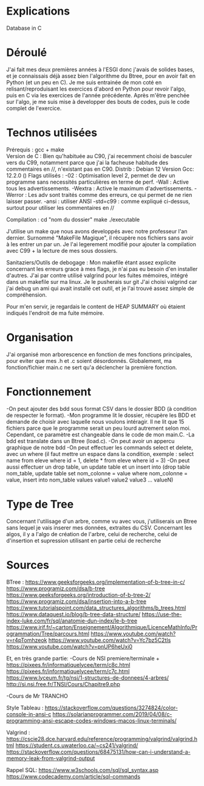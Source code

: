 # Explications
Database in C


# Déroulé 
J'ai fait mes deux premières années à l'ESGI donc j'avais de solides bases, et je connaissais déjà assez bien l'algorithme du Btree, pour en avoir fait en Python (et un peu en C).
Je me suis entrainée de mon coté en relisant/reproduisant les exercices d'abord en Python pour revoir l'algo, puis en C via les exercices de l'année précédente.
Après m'être penchée sur l'algo, je me suis mise à developper des bouts de codes, puis le code complet de l'exercice.

# Technos utilisées
Prérequis : gcc + make          
Version de C : Bien qu'habituée au C90, j'ai recemment choisi de basculer vers du C99, notamment parce que j'ai la facheuse habitude des commentaires en //, n'existant pas en C90.
Distrib : Debian 12
Version Gcc: 12.2.0 ()
Flags utilisés :
    -02 : Optimisation level 2, permet de dev un programme sans necessités particulières en terme de perf. 
    -Wall : Active tous les advertissements. 
    -Wextra : Active le maximum d'advertissements.
    -Werror : Les adv sont traités comme des erreurs, ce qui permet de ne rien laisser passer.
    -ansi : utiliser ANSI
    -std=c99 : comme expliqué ci-dessus, surtout pour utiliser les commentaires en //

Compilation :   cd "nom du dossier"
                make
                ./executable

J'utilise un make que nous avons developpés avec notre professeur l'an dernier. Surnommé "MakeFile Magique", il récupère nos fichiers sans avoir à les entrer un par un. Je l'ai legerement modifié pour ajouter la compilation avec C99 + la lecture de mes sous dossiers.

Sanitaziers/Outils de debogage :
Mon makefile étant assez explicite concernant les erreurs grace à mes flags, je n'ai pas eu besoin d'en installer d'autres.
J'ai par contre utilisé valgrind pour les fuites mémoires, intégré dans un makefile sur ma linux. Je le pusherais sur git
J'ai choisi valgrind car j'ai debug un ami qui avait installé cet outil, et je l'ai trouvé assez simple de compréhension.

Pour m'en servir, je regardais le content de HEAP SUMMARY où étaient indiqués l'endroit de ma fuite mémoire.


# Organisation
J'ai organisé mon arborescence en fonction de mes fonctions principales, pour eviter que mes .h et .c soient désordonnés.
Globalement, ma fonction/fichier main.c ne sert qu'a déclencher la première fonction.


# Fonctionnement
-On peut ajouter des bdd sous format CSV dans le dossier BDD (à condition de respecter le format).
-Mon programme lit le dossier, récupère les BDD et demande de choisir avec laquelle nous voulons intéragir.
Il ne lit que 15 fichiers parce que le programme serait un peu lourd autrement selon moi. Cependant, ce paramètre est changeable dans le code de mon main.C.
-La bdd est translate dans un Btree (load.c).
-On peut avoir un appercu graphique de notre bdd
-On peut effectuer les commands select et delete, avec un where (il faut mettre un espace dans la condition, exemple : select name from eleve where id = 1, delete * from eleve where id = 3)
-On peut aussi effectuer un drop table, un update table et un insert into (drop table nom_table, update table set nom_colonne = value where nom_colonne = value, insert into nom_table values value1 value2 value3 ... valueN)

# Type de Tree
Concernant l'utilisage d'un arbre, comme vu avec vous, j'utiliserais un Btree sans lequel je vais inserer mes données, extraites du CSV.
Concernant les algos, il y a l'algo de création de l'arbre, celui de recherche, celui de d'insertion et supression utilisant en partie celui de recherche

# Sources
BTree :
https://www.geeksforgeeks.org/implementation-of-b-tree-in-c/
https://www.programiz.com/dsa/b-tree
https://www.geeksforgeeks.org/introduction-of-b-tree-2/
https://www.programiz.com/dsa/insertion-into-a-b-tree
https://www.tutorialspoint.com/data_structures_algorithms/b_trees.html
https://www.dataquest.io/blog/b-tree-data-structure/
https://use-the-index-luke.com/fr/sql/anatomie-dun-index/le-b-tree
https://www.irif.fr/~carton/Enseignement/Algorithmique/LicenceMathInfo/Programmation/Tree/parcours.html
https://www.youtube.com/watch?v=r4pTomhzeok
https://www.youtube.com/watch?v=Yc7bz5C2tIs
https://www.youtube.com/watch?v=pnUP6heUxi0

Et, en très grande partie:
-Cours de NSI premiere/terminale +
https://pixees.fr/informatiquelycee/term/c8c.html
https://pixees.fr/informatiquelycee/term/c7c.html
https://www.lyceum.fr/tg/nsi/1-structures-de-donnees/4-arbres/
http://si.nsi.free.fr/TNSI/Cours/Chapitre9.php

-Cours de Mr TRANCHO


Style Tableau :
https://stackoverflow.com/questions/3274824/color-console-in-ansi-c
https://solarianprogrammer.com/2019/04/08/c-programming-ansi-escape-codes-windows-macos-linux-terminals/

Valgrind :
https://cscie28.dce.harvard.edu/reference/programming/valgrind/valgrind.html
https://student.cs.uwaterloo.ca/~cs241/valgrind/
https://stackoverflow.com/questions/68475131/how-can-i-understand-a-memory-leak-from-valgrind-output


Rappel SQL:
https://www.w3schools.com/sql/sql_syntax.asp
https://www.codecademy.com/article/sql-commands
